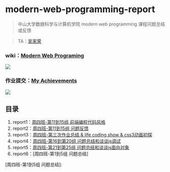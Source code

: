# modern-web-programming-report

> 中山大学数据科学与计算机学院 modern web programming 课程问题总结或反馈

> TA：[吴家荣](https://github.com/wujr5/)

### wiki：[Modern Web Programing](http://my.ss.sysu.edu.cn/wiki/display/WEB/Modern+Web+Programming+Home)

![](http://ww1.sinaimg.cn/large/ed796d65gw1exyetzsvwcj21kw0ubgz5.jpg)

### 作业提交：[My Achievements](http://172.18.182.31:3000/login)

![](http://ww2.sinaimg.cn/large/ed796d65gw1exyesiod0jj21kw0uaqdx.jpg)


## 目录

1. report1：[周四班-第11到15组 前端编程代码风格]
2. report2：[周四班-第11到15组 问题反馈]
3. report3：[周四班-第三次作业总结 & life coding show & css3动画初探]
4. report4：[周四班-第16到第20组 问题总结和谈谈js调试]
5. report5：[周四班-第21到第25组 问题总结和谈谈js面向对象]
6. report6：[周四班-第1到5组 问题总结]
 
[周四班-第11到15组 前端编程代码风格]: https://github.com/wujr5/modern-web-programming-report/issues/2
[周四班-第11到15组 问题反馈]: https://github.com/wujr5/modern-web-programming-report/issues/2
[周四班-第三次作业总结 & life coding show & css3动画初探]: https://github.com/wujr5/modern-web-programming-report/issues/3
[周四班-第16到第20组 问题总结和谈谈js调试]: https://github.com/wujr5/modern-web-programming-report/issues/4
[周四班-第21到第25组 问题总结和谈谈js面向对象]: https://github.com/wujr5/modern-web-programming-report/issues/5
[周四班-第1到5组 问题总结]: 
